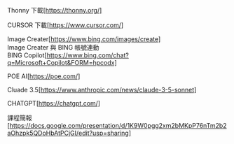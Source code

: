 Thonny 下載[https://thonny.org/]

CURSOR 下載[https://www.cursor.com/]  

Image Creater[https://www.bing.com/images/create]  
Image Creater 與 BING 帳號連動  
BING Copilot[https://www.bing.com/chat?q=Microsoft+Copilot&FORM=hpcodx]  

POE AI[https://poe.com/]  

Cluade 3.5[https://www.anthropic.com/news/claude-3-5-sonnet]  

CHATGPT[https://chatgpt.com/]  

課程簡報[https://docs.google.com/presentation/d/1K9W0pgg2xm2bMKpP76nTm2b2aOhzpk5QDoHbAtPCjGI/edit?usp=sharing]

